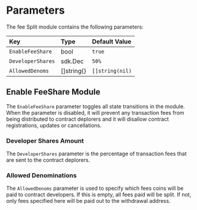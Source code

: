 <!--
order: 7
-->

# Parameters

The fee Split module contains the following parameters:

| Key                        | Type        | Default Value    |
| :------------------------- | :---------- | :--------------- |
| `EnableFeeShare`           | bool        | `true`           |
| `DeveloperShares`          | sdk.Dec     | `50%`            |
| `AllowedDenoms`            | []string{}  | `[]string(nil)`  |

## Enable FeeShare Module

The `EnableFeeShare` parameter toggles all state transitions in the module. When the parameter is disabled, it will prevent any transaction fees from being distributed to contract deplorers and it will disallow contract registrations, updates or cancellations.

### Developer Shares Amount

The `DeveloperShares` parameter is the percentage of transaction fees that are sent to the contract deplorers.

### Allowed Denominations

The `AllowedDenoms` parameter is used to specify which fees coins will be paid to contract developers. If this is empty, all fees paid will be split. If not, only fees specified here will be paid out to the withdrawal address.
